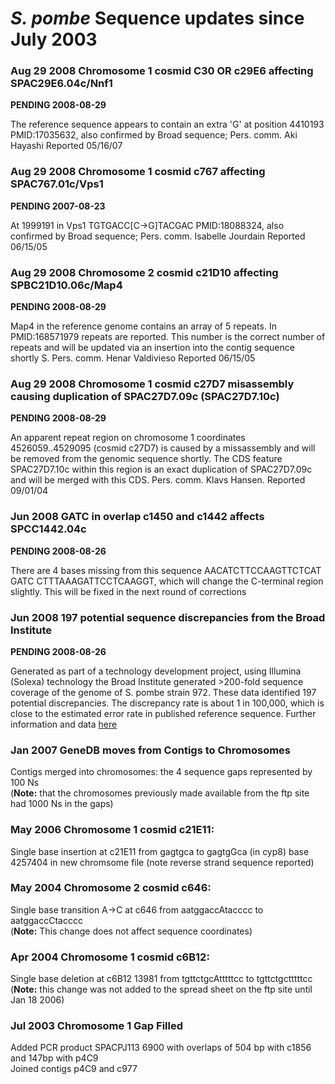 # *S. pombe* Sequence updates since July 2003

### Aug 29 2008 Chromosome 1 cosmid C30 OR c29E6 affecting SPAC29E6.04c/Nnf1

**PENDING 2008-08-29**

The reference sequence appears to contain an extra 'G' at position
4410193 PMID:17035632, also confirmed by Broad sequence; Pers. comm. Aki
Hayashi Reported 05/16/07


### Aug 29 2008 Chromosome 1 cosmid c767 affecting SPAC767.01c/Vps1

**PENDING 2007-08-23**

At 1999191 in Vps1 TGTGACC\[C-&gt;G\]TACGAC PMID:18088324, also
confirmed by Broad sequence; Pers. comm. Isabelle Jourdain Reported
06/15/05

### Aug 29 2008 Chromosome 2 cosmid c21D10 affecting SPBC21D10.06c/Map4

**PENDING 2008-08-29**

Map4 in the reference genome contains an array of 5 repeats. In
PMID:168571979 repeats are reported. This number is the correct number
of repeats and will be updated via an insertion into the contig sequence
shortly S. Pers. comm. Henar Valdivieso Reported 06/15/05


### Aug 29 2008 Chromosome 1 cosmid c27D7 misassembly causing duplication of SPAC27D7.09c (SPAC27D7.10c)

**PENDING 2008-08-29**

An apparent repeat region on chromosome 1 coordinates 4526059..4529095
(cosmid c27D7) is caused by a missassembly and will be removed from the
genomic sequence shortly. The CDS feature SPAC27D7.10c within this
region is an exact duplication of SPAC27D7.09c and will be merged with
this CDS. Pers. comm. Klavs Hansen. Reported 09/01/04

### Jun 2008 GATC in overlap c1450 and c1442 affects SPCC1442.04c

**PENDING 2008-08-26**

There are 4 bases missing from this sequence AACATCTTCCAAGTTCTCAT GATC
CTTTAAAGATTCCTCAAGGT, which will change the C-terminal region slightly.
This will be fixed in the next round of corrections


### Jun 2008 197 potential sequence discrepancies from the Broad Institute

**PENDING 2008-08-26**

Generated as part of a technology development project, using Illumina
(Solexa) technology the Broad Institute generated &gt;200-fold sequence
coverage of the genome of S. pombe strain 972. These data identified 197
potential discrepancies. The discrepancy rate is about 1 in 100,000,
which is close to the estimated error rate in published reference
sequence. Further information and data
[here](/status/sequence-updates-pending)


### Jan 2007 GeneDB moves from Contigs to Chromosomes

Contigs merged into chromosomes: the 4 sequence gaps represented by 100
Ns\
(**Note:** that the chromosomes previously made available from the ftp
site had 1000 Ns in the gaps)

### May 2006 Chromosome 1 cosmid c21E11:

Single base insertion at c21E11 from gagtgca to gagtgGca (in cyp8) base
4257404 in new chromsome file (note reverse strand sequence reported)

### May 2004 Chromosome 2 cosmid c646:

Single base transition A-&gt;C at c646 from aatggaccAtacccc to
aatggaccCtacccc\
(**Note:** This change does not affect sequence coordinates)

### Apr 2004 Chromosome 1 cosmid c6B12:

Single base deletion at c6B12 13981 from tgttctgcAtttttcc to
tgttctgctttttcc\
(**Note:** this change was not added to the spread sheet on the ftp site
until Jan 18 2006)

### Jul 2003 Chromosome 1 Gap Filled

Added PCR product SPACPJ113 6900 with overlaps of 504 bp with c1856 and
147bp with p4C9\
Joined contigs p4C9 and c977
